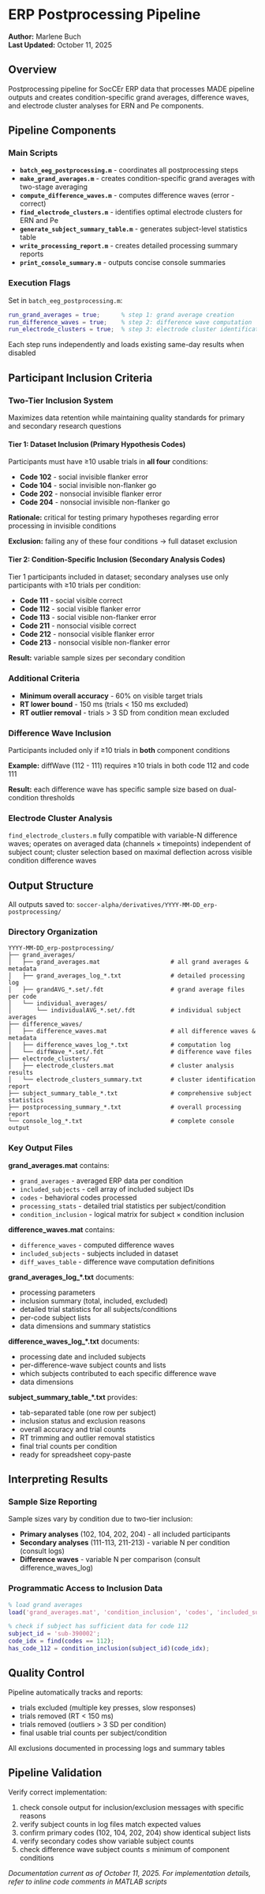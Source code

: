 # ERP Postprocessing Pipeline

**Author:** Marlene Buch  
**Last Updated:** October 11, 2025

## Overview

Postprocessing pipeline for SocCEr ERP data that processes MADE pipeline outputs and creates condition-specific grand averages, difference waves, and electrode cluster analyses for ERN and Pe components.

## Pipeline Components

### Main Scripts

- **`batch_eeg_postprocessing.m`** - coordinates all postprocessing steps
- **`make_grand_averages.m`** - creates condition-specific grand averages with two-stage averaging
- **`compute_difference_waves.m`** - computes difference waves (error - correct)
- **`find_electrode_clusters.m`** - identifies optimal electrode clusters for ERN and Pe
- **`generate_subject_summary_table.m`** - generates subject-level statistics table
- **`write_processing_report.m`** - creates detailed processing summary reports
- **`print_console_summary.m`** - outputs concise console summaries

### Execution Flags

Set in `batch_eeg_postprocessing.m`:

```matlab
run_grand_averages = true;      % step 1: grand average creation
run_difference_waves = true;    % step 2: difference wave computation
run_electrode_clusters = true;  % step 3: electrode cluster identification
```

Each step runs independently and loads existing same-day results when disabled

## Participant Inclusion Criteria

### Two-Tier Inclusion System

Maximizes data retention while maintaining quality standards for primary and secondary research questions

#### Tier 1: Dataset Inclusion (Primary Hypothesis Codes)

Participants must have ≥10 usable trials in **all four** conditions:

- **Code 102** - social invisible flanker error
- **Code 104** - social invisible non-flanker go
- **Code 202** - nonsocial invisible flanker error
- **Code 204** - nonsocial invisible non-flanker go

**Rationale:** critical for testing primary hypotheses regarding error processing in invisible conditions

**Exclusion:** failing any of these four conditions → full dataset exclusion

#### Tier 2: Condition-Specific Inclusion (Secondary Analysis Codes)

Tier 1 participants included in dataset; secondary analyses use only participants with ≥10 trials per condition:

- **Code 111** - social visible correct
- **Code 112** - social visible flanker error
- **Code 113** - social visible non-flanker error
- **Code 211** - nonsocial visible correct
- **Code 212** - nonsocial visible flanker error
- **Code 213** - nonsocial visible non-flanker error

**Result:** variable sample sizes per secondary condition

### Additional Criteria

- **Minimum overall accuracy** - 60% on visible target trials
- **RT lower bound** - 150 ms (trials < 150 ms excluded)
- **RT outlier removal** - trials > 3 SD from condition mean excluded

### Difference Wave Inclusion

Participants included only if ≥10 trials in **both** component conditions

**Example:** diffWave (112 - 111) requires ≥10 trials in both code 112 and code 111

**Result:** each difference wave has specific sample size based on dual-condition thresholds

### Electrode Cluster Analysis

`find_electrode_clusters.m` fully compatible with variable-N difference waves; operates on averaged data (channels × timepoints) independent of subject count; cluster selection based on maximal deflection across visible condition difference waves

## Output Structure

All outputs saved to: `soccer-alpha/derivatives/YYYY-MM-DD_erp-postprocessing/`

### Directory Organization

```
YYYY-MM-DD_erp-postprocessing/
├── grand_averages/
│   ├── grand_averages.mat                    # all grand averages & metadata
│   ├── grand_averages_log_*.txt              # detailed processing log
│   ├── grandAVG_*.set/.fdt                   # grand average files per code
│   └── individual_averages/
│       └── individualAVG_*.set/.fdt          # individual subject averages
├── difference_waves/
│   ├── difference_waves.mat                  # all difference waves & metadata
│   ├── difference_waves_log_*.txt            # computation log
│   └── diffWave_*.set/.fdt                   # difference wave files
├── electrode_clusters/
│   ├── electrode_clusters.mat                # cluster analysis results
│   └── electrode_clusters_summary.txt        # cluster identification report
├── subject_summary_table_*.txt               # comprehensive subject statistics
├── postprocessing_summary_*.txt              # overall processing report
└── console_log_*.txt                         # complete console output
```

### Key Output Files

**grand_averages.mat** contains:
- `grand_averages` - averaged ERP data per condition
- `included_subjects` - cell array of included subject IDs
- `codes` - behavioral codes processed
- `processing_stats` - detailed trial statistics per subject/condition
- `condition_inclusion` - logical matrix for subject × condition inclusion

**difference_waves.mat** contains:
- `difference_waves` - computed difference waves
- `included_subjects` - subjects included in dataset
- `diff_waves_table` - difference wave computation definitions

**grand_averages_log_*.txt** documents:
- processing parameters
- inclusion summary (total, included, excluded)
- detailed trial statistics for all subjects/conditions
- per-code subject lists
- data dimensions and summary statistics

**difference_waves_log_*.txt** documents:
- processing date and included subjects
- per-difference-wave subject counts and lists
- which subjects contributed to each specific difference wave
- data dimensions

**subject_summary_table_*.txt** provides:
- tab-separated table (one row per subject)
- inclusion status and exclusion reasons
- overall accuracy and trial counts
- RT trimming and outlier removal statistics
- final trial counts per condition
- ready for spreadsheet copy-paste

## Interpreting Results

### Sample Size Reporting

Sample sizes vary by condition due to two-tier inclusion:

- **Primary analyses** (102, 104, 202, 204) - all included participants
- **Secondary analyses** (111-113, 211-213) - variable N per condition (consult logs)
- **Difference waves** - variable N per comparison (consult difference_waves_log)

### Programmatic Access to Inclusion Data

```matlab
% load grand averages
load('grand_averages.mat', 'condition_inclusion', 'codes', 'included_subjects');

% check if subject has sufficient data for code 112
subject_id = 'sub-390002';
code_idx = find(codes == 112);
has_code_112 = condition_inclusion(subject_id)(code_idx);
```

## Quality Control

Pipeline automatically tracks and reports:
- trials excluded (multiple key presses, slow responses)
- trials removed (RT < 150 ms)
- trials removed (outliers > 3 SD per condition)
- final usable trial counts per subject/condition

All exclusions documented in processing logs and summary tables

## Pipeline Validation

Verify correct implementation:

1. check console output for inclusion/exclusion messages with specific reasons
2. verify subject counts in log files match expected values
3. confirm primary codes (102, 104, 202, 204) show identical subject lists
4. verify secondary codes show variable subject counts
5. check difference wave subject counts ≤ minimum of component conditions


*Documentation current as of October 11, 2025. For implementation details, refer to inline code comments in MATLAB scripts*